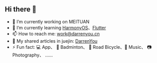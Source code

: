 ## Hi there 👋

- 🔭 I’m currently working on MEITUAN
- 🌱 I’m currently learning [HarmonyOS](https://www.harmonyos.com)、[Flutter](https://flutter.dev)
- 📫 How to reach me: work@darrenyou.cn
- 📑 My shared articles in juejin: [DarrenYou](https://juejin.cn/user/1482609479659239)
- ⚡ Fun fact: 💻 App、 🏸 Badminton、 🚴 Road Bicycle、🎵 Music、 📷 Photography、  ......
